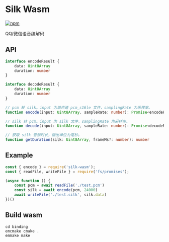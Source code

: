 # Silk Wasm

[![npm](https://img.shields.io/npm/v/silk-wasm?style=flat-square)](https://www.npmjs.com/package/silk-wasm)

QQ/微信语音编解码

## API
```ts
interface encodeResult {
    data: Uint8Array
    duration: number
}

interface decodeResult {
    data: Uint8Array
    duration: number
}
```

```ts
// pcm 转 silk。input 为单声道 pcm_s16le 文件，samplingRate 为采样率。 
function encode(input: Uint8Array, sampleRate: number): Promise<encodeResult>

// silk 转 pcm。input 为 silk 文件，samplingRate 为采样率。 
function decode(input: Uint8Array, sampleRate: number): Promise<decodeResult>

// 获取 silk 音频时长，输出单位为毫秒。
function getDuration(silk: Uint8Array, frameMs?: number): number
```

## Example

```js
const { encode } = require('silk-wasm');
const { readFile, writeFile } = require('fs/promises');

(async function () {
    const pcm = await readFile('./test.pcm')
    const silk = await encode(pcm, 24000)
    await writeFile('./test.silk', silk.data)
})()
```

## Build wasm
```
cd binding
emcmake cmake .
emmake make
```